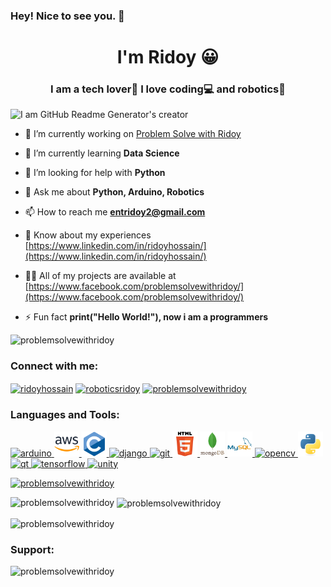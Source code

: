 ###  Hey! Nice to see you. 👋

<h1 align="center">I'm Ridoy 😀</h1>
<h3 align="center">I am a tech lover🥰 I love coding💻 and robotics🎎</h3>

![I am GitHub Readme Generator's creator](https://media.licdn.com/dms/image/D5616AQFsSzD1VvtJSw/profile-displaybackgroundimage-shrink_350_1400/0/1671731075339?e=1680134400&v=beta&t=6eehUr2dXyE6lbp4GkwZC9OqF-Ut7tG6myi8iq82hUY)

- 🔭 I’m currently working on [Problem Solve with Ridoy](https://www.facebook.com/problemsolvewithridoy/)

- 🌱 I’m currently learning **Data Science**

- 🤝 I’m looking for help with **Python**

- 💬 Ask me about **Python, Arduino, Robotics**

- 📫 How to reach me **entridoy2@gmail.com**

- 📄 Know about my experiences [https://www.linkedin.com/in/ridoyhossain/](https://www.linkedin.com/in/ridoyhossain/)

- 👨‍💻 All of my projects are available at [https://www.facebook.com/problemsolvewithridoy/](https://www.facebook.com/problemsolvewithridoy/)

- ⚡ Fun fact **print("Hello World!"), now i am a programmers**




<p align="left"> <img src="https://komarev.com/ghpvc/?username=problemsolvewithridoy&label=Profile%20views&color=0e75b6&style=flat" alt="problemsolvewithridoy" /> </p>

<h3 align="left">Connect with me:</h3>
<p align="left">
<a href="https://linkedin.com/in/ridoyhossain" target="blank"><img align="center" src="https://raw.githubusercontent.com/rahuldkjain/github-profile-readme-generator/master/src/images/icons/Social/linked-in-alt.svg" alt="ridoyhossain" height="30" width="40" /></a>
<a href="https://fb.com/roboticsridoy" target="blank"><img align="center" src="https://raw.githubusercontent.com/rahuldkjain/github-profile-readme-generator/master/src/images/icons/Social/facebook.svg" alt="roboticsridoy" height="30" width="40" /></a>
<a href="https://www.youtube.com/c/problemsolvewithridoy" target="blank"><img align="center" src="https://raw.githubusercontent.com/rahuldkjain/github-profile-readme-generator/master/src/images/icons/Social/youtube.svg" alt="problemsolvewithridoy" height="30" width="40" /></a>
</p>

<h3 align="left">Languages and Tools:</h3>
<p align="left"> <a href="https://www.arduino.cc/" target="_blank" rel="noreferrer"> <img src="https://cdn.worldvectorlogo.com/logos/arduino-1.svg" alt="arduino" width="40" height="40"/> </a> <a href="https://aws.amazon.com" target="_blank" rel="noreferrer"> <img src="https://raw.githubusercontent.com/devicons/devicon/master/icons/amazonwebservices/amazonwebservices-original-wordmark.svg" alt="aws" width="40" height="40"/> </a> <a href="https://www.cprogramming.com/" target="_blank" rel="noreferrer"> <img src="https://raw.githubusercontent.com/devicons/devicon/master/icons/c/c-original.svg" alt="c" width="40" height="40"/> </a> <a href="https://www.djangoproject.com/" target="_blank" rel="noreferrer"> <img src="https://cdn.worldvectorlogo.com/logos/django.svg" alt="django" width="40" height="40"/> </a> <a href="https://git-scm.com/" target="_blank" rel="noreferrer"> <img src="https://www.vectorlogo.zone/logos/git-scm/git-scm-icon.svg" alt="git" width="40" height="40"/> </a> <a href="https://www.w3.org/html/" target="_blank" rel="noreferrer"> <img src="https://raw.githubusercontent.com/devicons/devicon/master/icons/html5/html5-original-wordmark.svg" alt="html5" width="40" height="40"/> </a> <a href="https://www.mongodb.com/" target="_blank" rel="noreferrer"> <img src="https://raw.githubusercontent.com/devicons/devicon/master/icons/mongodb/mongodb-original-wordmark.svg" alt="mongodb" width="40" height="40"/> </a> <a href="https://www.mysql.com/" target="_blank" rel="noreferrer"> <img src="https://raw.githubusercontent.com/devicons/devicon/master/icons/mysql/mysql-original-wordmark.svg" alt="mysql" width="40" height="40"/> </a> <a href="https://opencv.org/" target="_blank" rel="noreferrer"> <img src="https://www.vectorlogo.zone/logos/opencv/opencv-icon.svg" alt="opencv" width="40" height="40"/> </a> <a href="https://www.python.org" target="_blank" rel="noreferrer"> <img src="https://raw.githubusercontent.com/devicons/devicon/master/icons/python/python-original.svg" alt="python" width="40" height="40"/> </a> <a href="https://www.qt.io/" target="_blank" rel="noreferrer"> <img src="https://upload.wikimedia.org/wikipedia/commons/0/0b/Qt_logo_2016.svg" alt="qt" width="40" height="40"/> </a> <a href="https://www.tensorflow.org" target="_blank" rel="noreferrer"> <img src="https://www.vectorlogo.zone/logos/tensorflow/tensorflow-icon.svg" alt="tensorflow" width="40" height="40"/> </a> <a href="https://unity.com/" target="_blank" rel="noreferrer"> <img src="https://www.vectorlogo.zone/logos/unity3d/unity3d-icon.svg" alt="unity" width="40" height="40"/> </a> </p>



<p align="left"> <a href="https://github.com/ryo-ma/github-profile-trophy"><img src="https://github-profile-trophy.vercel.app/?username=problemsolvewithridoy" alt="problemsolvewithridoy" /></a> </p>

<p><img align="left" src="https://github-readme-stats.vercel.app/api/top-langs?username=problemsolvewithridoy&show_icons=true&locale=en&layout=compact" alt="problemsolvewithridoy" /></p>

<p>&nbsp;<img align="center" src="https://github-readme-stats.vercel.app/api?username=problemsolvewithridoy&show_icons=true&locale=en" alt="problemsolvewithridoy" /></p>

<p><img align="center" src="https://github-readme-streak-stats.herokuapp.com/?user=problemsolvewithridoy&" alt="problemsolvewithridoy" /></p>

<h3 align="left">Support:</h3>
<p><a href="https://ko-fi.com/problemsolvewithridoy"> <img align="left" src="https://cdn.ko-fi.com/cdn/kofi3.png?v=3" height="50" width="210" alt="problemsolvewithridoy" /></a></p><br><br>
